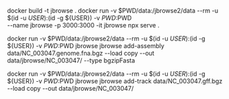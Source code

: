docker build -t jbrowse .
docker run -v $PWD/data:/jbrowse2/data --rm -u $(id -u ${USER}):$(id -g ${USER}) -v $PWD:$PWD \
    --name jbrowse -p 3000:3000 -it jbrowse npx serve .

docker run -v $PWD/data:/jbrowse2/data --rm -u $(id -u ${USER}):$(id -g ${USER}) -v $PWD:$PWD jbrowse jbrowse add-assembly data/NC_003047.genome.fna.bgz --load copy --out data/jbrowse/NC_003047/ --type bgzipFasta


docker run -v $PWD/data:/jbrowse2/data --rm -u $(id -u ${USER}):$(id -g ${USER}) -v $PWD:$PWD jbrowse jbrowse add-track data/NC_003047.gff.bgz --load copy --out data/jbrowse/NC_003047/
